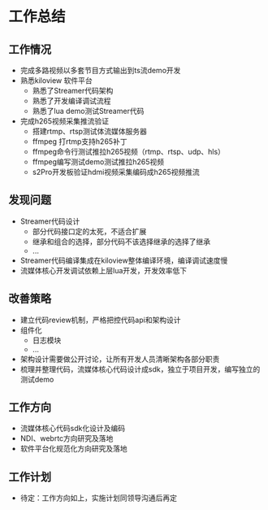 # 工作总结
## 工作情况
- 完成多路视频以多套节目方式输出到ts流demo开发
- 熟悉kiloview 软件平台
    - 熟悉了Streamer代码架构
    - 熟悉了开发编译调试流程
    - 熟悉了lua demo测试Streamer代码
- 完成h265视频采集推流验证
    - 搭建rtmp、rtsp测试体流媒体服务器
    - ffmpeg 打rtmp支持h265补丁
    - ffmpeg命令行测试推拉h265视频（rtmp、rtsp、udp、hls）
    - ffmpeg编写测试demo测试推拉h265视频
    - s2Pro开发板验证hdmi视频采集编码成h265视频推流

## 发现问题
- Streamer代码设计
    - 部分代码接口定的太死，不适合扩展
    - 继承和组合的选择，部分代码不该选择继承的选择了继承
    - ...
- Streamer代码编译集成在kiloview整体编译环境，编译调试速度慢
- 流媒体核心开发调试依赖上层lua开发，开发效率低下

## 改善策略
- 建立代码review机制，严格把控代码api和架构设计
- 组件化
    - 日志模块
    - ...
- 架构设计需要做公开讨论，让所有开发人员清晰架构各部分职责
- 梳理并整理代码，流媒体核心代码设计成sdk，独立于项目开发，编写独立的测试demo

## 工作方向
- 流媒体核心代码sdk化设计及编码
- NDI、webrtc方向研究及落地
- 软件平台化规范化方向研究及落地

## 工作计划
- 待定：工作方向如上，实施计划同领导沟通后再定